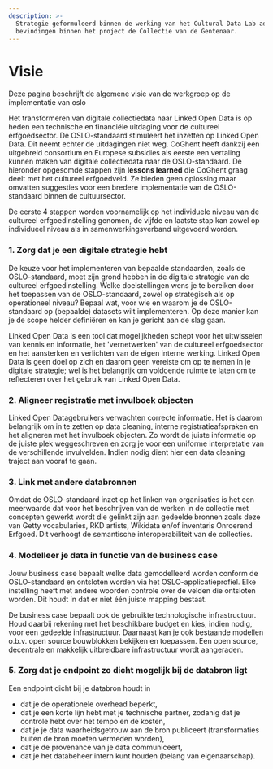 ```yaml
---
description: >-
  Strategie geformuleerd binnen de werking van het Cultural Data Lab adhv.
  bevindingen binnen het project de Collectie van de Gentenaar.
---
```


# Visie

Deze pagina beschrijft de algemene visie van de werkgroep op de implementatie van oslo



Het transformeren van digitale collectiedata naar Linked Open Data is op heden een technische en financiële uitdaging voor de cultureel erfgoedsector. De OSLO-standaard stimuleert het inzetten op Linked Open Data. Dit neemt echter de uitdagingen niet weg. CoGhent heeft dankzij een uitgebreid consortium en Europese subsidies als eerste een vertaling kunnen maken van digitale collectiedata naar de OSLO-standaard. De hieronder opgesomde stappen zijn **lessons learned** die CoGhent graag deelt met het cultureel erfgoedveld. Ze bieden geen oplossing maar omvatten suggesties voor een bredere implementatie van de OSLO-standaard binnen de cultuursector.&#x20;

De eerste 4 stappen worden voornamelijk op het individuele niveau van de cultureel erfgoedinstelling genomen, de vijfde en laatste stap kan zowel op individueel niveau als in samenwerkingsverband uitgevoerd worden.&#x20;

### 1. Zorg dat je een digitale strategie hebt&#x20;

De keuze voor het implementeren van bepaalde standaarden, zoals de OSLO-standaard, moet zijn grond hebben in de digitale strategie van de cultureel erfgoedinstelling. Welke doelstellingen wens je te bereiken door het toepassen van de OSLO-standaard, zowel op strategisch als op operationeel niveau? Bepaal wat, voor wie en waarom je de OSLO-standaard op (bepaalde) datasets wilt implementeren. Op deze manier kan je de scope helder definiëren en kan je gericht aan de slag gaan.   &#x20;

Linked Open Data is een tool dat mogelijkheden schept voor het uitwisselen van kennis en informatie, het 'vernetwerken' van de cultureel erfgoedsector en het aansterken en verlichten van de eigen interne werking. Linked Open Data is geen doel op zich en daarom geen vereiste om op te nemen in je digitale strategie; wel is het belangrijk om voldoende ruimte te laten om te reflecteren over het gebruik van Linked Open Data.&#x20;

### **2. Aligneer registratie met invulboek objecten**

Linked Open Datagebruikers verwachten correcte informatie. Het is daarom belangrijk om in te zetten op data cleaning, interne registratieafspraken en het aligneren met het invulboek objecten.  Zo wordt de juiste informatie op de juiste plek weggeschreven en zorg je voor een uniforme interpretatie van de verschillende invulvelden. **I**ndien nodig dient hier een data cleaning traject aan vooraf te gaan.&#x20;

### **3. Link met andere databronnen**

Omdat de OSLO-standaard inzet op het linken van organisaties is het een meerwaarde dat voor het beschrijven van de werken in de collectie met concepten gewerkt wordt die gelinkt zijn aan gedeelde bronnen zoals deze van Getty vocabularies, RKD artists, Wikidata en/of inventaris Onroerend Erfgoed. Dit verhoogt de semantische interoperabiliteit van de collecties.

### 4. Modelleer je data in functie van de business case&#x20;

Jouw business case bepaalt welke data gemodelleerd worden conform de OSLO-standaard en ontsloten worden via het OSLO-applicatieprofiel. Elke instelling heeft met andere woorden controle over de velden die ontsloten worden. Dit houdt in dat er niet één juiste mapping bestaat.&#x20;

De business case bepaalt ook de gebruikte technologische infrastructuur. Houd daarbij rekening met het beschikbare budget en kies, indien nodig, voor een gedeelde infrastructuur. Daarnaast kan je ook bestaande modellen o.b.v. open source bouwblokken bekijken en toepassen. Een open source, decentrale en makkelijk uitbreidbare infrastructuur wordt aangeraden.       &#x20;

### 5. Zorg dat je endpoint zo dicht mogelijk bij de databron ligt

Een endpoint dicht bij je databron houdt in&#x20;

* dat je de operationele overhead beperkt,&#x20;
* dat je een korte lijn hebt met je technische partner, zodanig dat je controle hebt over het tempo en de kosten,&#x20;
* dat je je data waarheidsgetrouw aan de bron publiceert (transformaties buiten de bron moeten vermeden worden),&#x20;
* dat je de provenance van je data communiceert,
* dat je het databeheer intern kunt houden (belang van eigenaarschap).&#x20;

